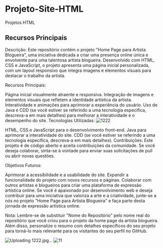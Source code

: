 # Projeto-Site-HTML
Projetos HTML
## Recursos Principais
Descrição:
Este repositório contém o projeto "Home Page para Artista Blogueira", uma iniciativa dedicada a criar uma presença online única e envolvente para uma talentosa artista blogueira. Desenvolvido com HTML, CSS e JavaScript, o projeto apresenta uma página inicial personalizada, com um layout responsivo que integra imagens e elementos visuais para destacar o trabalho da artista.

Recursos Principais:

Página inicial visualmente atraente e responsiva.
Integração de imagens e elementos visuais que refletem a identidade artística da artista.
Interatividade e animações para aprimorar a experiência do usuário.
Uso de Java e CDD (se você estiver se referindo a uma tecnologia específica, descreva-a em mais detalhes) para melhorar a interatividade e o desempenho do site.
Tecnologias Utilizadas:
![1222](https://github.com/GleisonAmorim/Projeto-Site-HTML/assets/54336609/ffddde12-d2d3-43f1-bab2-c792b53c1cbd)

HTML, CSS e JavaScript para o desenvolvimento front-end.
Java para aprimorar a interatividade do site.
CDD (se você estiver se referindo a uma tecnologia específica, descreva-a em mais detalhes).
Contribuições:
Este projeto é de código aberto e aceita contribuições da comunidade. Se você deseja colaborar, sinta-se à vontade para enviar suas solicitações de pull ou abrir novas questões.

Objetivos Futuros:

Aprimorar a acessibilidade e a usabilidade do site.
Expandir a funcionalidade do projeto com novos recursos e páginas.
Colaborar com outros artistas e blogueiros para criar uma plataforma de expressão artística online.
Se você é apaixonado por desenvolvimento web e deseja contribuir para uma iniciativa que valoriza a arte e a criatividade, junte-se a nós no projeto "Home Page para Artista Blogueira" e faça parte desta jornada de expressão artística online.

Nota: Lembre-se de substituir "Nome do Repositório" pelo nome real do repositório que você criou para o projeto da home page da artista blogueira. Além disso, personalize o resumo com detalhes específicos do seu projeto para torná-lo mais relevante para os visitantes do seu perfil no GitHub.



![Uploading 1222.jpg…]()
![11](https://github.com/GleisonAmorim/Projeto-Site-HTML/assets/54336609/7843f2d9-978a-4166-83dd-de55927aceea)





